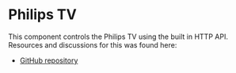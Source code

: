 # Philips TV

This component controls the Philips TV using the built in HTTP API. Resources and discussions for this was found here:

* [GitHub repository](https://github.com/nstrelow/ha_philips_android_tv)
